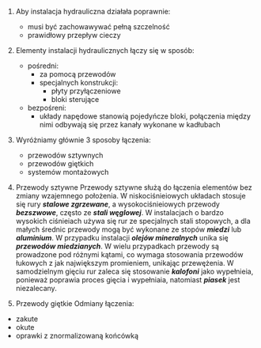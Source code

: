 1. Aby instalacja hydrauliczna działała poprawnie:
    - musi być zachowawywać pełną szczelność
    - prawidłowy przepływ cieczy

2. Elementy instalacji hydraulicznych łączy się w sposób:
    - pośredni:
        - za pomocą przewodów
        - specjalnych konstrukcji:
            - płyty przyłączeniowe
            - bloki sterujące
    - bezpośreni:
        - układy napędowe stanowią pojedyńcze bloki, połączenia między nimi odbywają się przez kanały wykonane w kadłubach

3. Wyróżniamy głównie 3 sposoby łączenia:
    - przewodów sztywnych
    - przewodów giętkich
    - systemów montażowych

4. Przewody sztywne
Przewody sztywne służą do łączenia elementów bez zmiany wzajemnego położenia. W niskociśnieiowych układach stosuje się rury ***stalowe zgrzewane***, a wysokociśnieiowych przewody ***bezszwowe***, często ze ***stali węglowej***. W instalacjach o bardzo wysokich ciśnieiach używa się rur ze specjalnych stali stopowych, a dla małych średnic przewody mogą być wykonane ze stopów ***miedzi*** lub ***aluminium***. W przypadku instalacji ***olejów mineralnych*** unika się ***przewodów miedzianych***. W wielu przypadkach przewody są prowadzone pod różnymi kątami, co wymaga stosowania przewodów łukowych z jak największym promieniem, unikając przewężenia. W samodzielnym gięciu rur zaleca się stosowanie ***kalofoni*** jako wypełnieia, ponieważ poprawia proces gięcia i wypełniaia, natomiast ***piasek*** jest niezalecany.

5. Przewody giętkie
Odmiany łączenia:
- zakute
- okute
- oprawki z znormalizowaną końcówką 

